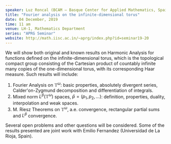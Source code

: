 ```yaml
---
speaker: Luz Roncal (BCAM – Basque Center for Applied Mathematics, Spain)
title: "Fourier analysis on the infinite-dimensional torus"
date: 04 December, 2019
time: 11 am
venue: LH-1, Mathematics Department
series: "APRG Seminar"
website: http://math.iisc.ac.in/~aprg/index.php?id=seminar19-20
---
```


We will show both original and known results on Harmonic Analysis for
functions defined on the infinite-dimensional torus, which is the
topological compact group consisting of the Cartesian product of
countably infinite many copies of the one-dimensional torus, with
its corresponding Haar measure. Such results will include:
1. Fourier Analysis on $\mathbb{T}^{\omega}$: basic properties,
absolutely divergent series, Calder\'on-Zygmund decomposition
and differentiation of integrals.
2. Mixed norm $L^{\bar{p}}(\mathbb{T}^{\omega})$ spaces,
$\bar{p}=(p_1,p_2,\ldots)$: definition, properties, duality,
interpolation and weak spaces.
3. M. Riesz Theorems on $\mathbb{T}^{\omega}$, a.e. convergence,
rectangular partial sums and $L^{\bar{p}}$ convergence.

Several open problems and other questions will be considered.  Some of
the results presented are joint work with Emilio Fernandez
(Universidad de La Rioja, Spain).

